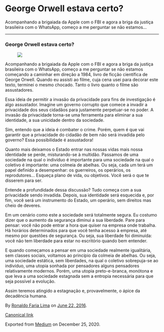 George Orwell estava certo?
===========================

Acompanhando a brigaiada da Apple com o FBI e agora a briga da justiça
brasileira com o WhatsApp, começo a me perguntar se não estamos…

------------------------------------------------------------------------

### George Orwell estava certo?

<figure>
<img src="https://cdn-images-1.medium.com/max/2560/1*2YiXIAq2dGvvHReiuKSimg.jpeg" class="graf-image" />
</figure>

Acompanhando a brigaiada da Apple com o FBI e agora a briga da justiça
brasileira com o WhatsApp, começo a me perguntar se não estamos
começando a caminhar em direção a 1984, livro de ficção científica de
George Orwell. Quando eu assisti ao filme, cuja cena usei para decorar
este texto, terminei o mesmo chocado. Tanto o livro quanto o filme são
assustadores.

Essa ideia de permitir a invasão da privacidade para fins de
investigação é algo assustador. Imagine um governo corrupto que comece a
invadir a privacidade dos seus cidadãos para justamente perpetuar-se no
poder. A invasão da privacidade torna-se uma ferramenta para eliminar a
sua identidade, a sua unicidade dentro da sociedade.

Sim, entendo que a ideia é combater o crime. Porém, quem é que vai
garantir que a privacidade do cidadão de bem não será invadida pelo
governo? Essa possibilidade é assustadora!

Quanto mais deixamos o Estado entrar nas nossas vidas mais nossa
identidade se perde, misturando-se à multidão. Passamos de uma sociedade
na qual o indivíduo é importante para uma sociedade na qual o coletivo é
importante: uma colmeia de abelhas. Ou seja, cada um terá um papel
definido a desempenhar: os guerreiros, os operários, os reprodutores…
Esqueça plano de vida, ou objetivos. Você será o que te disserem para
ser.

Entende a profundidade dessa discussão? Tudo começa com a sua
privacidade sendo invadida. Depois, sua identidade será esquecida e, por
fim, você será um instrumento do Estado, um operário, sem direitos mas
cheio de deveres.

Em um cenário como este a sociedade será totalmente segura. Eu costumo
dizer que o aumento da segurança diminui a sua liberdade. Pare para
pensar: você não pode entrar a hora que quiser na empresa onde trabalha.
Há horários determinados para que você tenha acesso à empresa, até mesmo
por questões de segurança. Ou seja, sua liberdade foi diminuída: você
não tem liberdade para estar no escritório quando bem entender.

E quando começamos a pensar em uma sociedade realmente igualitária, sem
classes sociais, voltamos ao princípio da colmeia de abelhas. Ou seja,
uma sociedade estática, sem liberdades, na qual o coletivo sobrepuja-se
ao indivíduo, uma utopia sonhada por pensadores alguns pensadores
relativamente modernos. Porém, uma utopia preto-e-branca, monótona e que
leva a uma sociedade estagnada sem a entropia necessária para que seja
possível a evolução.

Assim teremos atingido a estagnação e, provavelmente, o ápice da
decadência humana.

By
<a href="https://medium.com/@ronaldolima" class="p-author h-card">Ronaldo Faria Lima</a>
on [June 22, 2016](https://medium.com/p/d587c640949c).

<a href="https://medium.com/@ronaldolima/george-orwell-estava-certo-d587c640949c" class="p-canonical">Canonical link</a>

Exported from [Medium](https://medium.com) on December 25, 2020.
